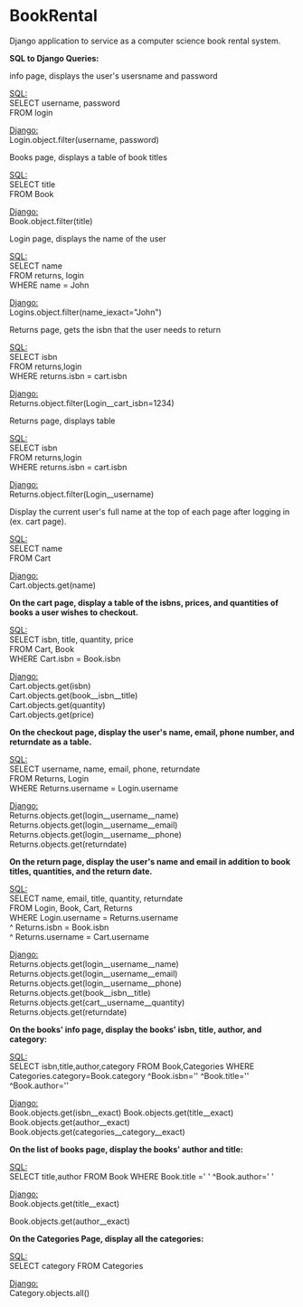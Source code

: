 BookRental
==========

Django application to service as a computer science book rental system.


<b>SQL to Django Queries:</b>

<p>info page, displays the user's usersname and password</p>

<u>SQL:</u><br>
SELECT username, password<br>
FROM login<br>

<u>Django:</u><br>
Login.object.filter(username, password)

<p>Books page, displays a table of book titles</p>

<u>SQL:</u><br>
SELECT title<br>
FROM Book<br>

<u>Django:</u><br>
Book.object.filter(title)

<p>Login page, displays the name of the user</p>

<u>SQL:</u><br>
SELECT name<br>
FROM returns, login<br>
WHERE name = John <br>

<u>Django:</u><br>
Logins.object.filter(name_iexact="John")

<p>Returns page, gets the isbn that the user needs to return</p>

<u>SQL:</u><br>
SELECT isbn<br>
FROM returns,login<br>
WHERE returns.isbn = cart.isbn <br>

<u>Django:</u><br>
Returns.object.filter(Login__cart_isbn=1234)

<p>Returns page, displays table </p>

<u>SQL:</u><br>
SELECT isbn<br>
FROM returns,login<br>
WHERE returns.isbn = cart.isbn <br>

<u>Django:</u><br>
Returns.object.filter(Login__username)


Display the current user's full name at the top of each page after logging in (ex. cart page).

<u>SQL:</u><br>
SELECT name<br>
FROM Cart

<u>Django:</u><br>
Cart.objects.get(name)

<b>On the cart page, display a table of the isbns, prices, and quantities of books a user wishes to checkout.</b>

<u>SQL:</u><br>
SELECT isbn, title, quantity, price<br>
FROM Cart, Book<br>
WHERE Cart.isbn = Book.isbn

<u>Django:</u><br>
Cart.objects.get(isbn)<br>
Cart.objects.get(book__isbn__title)<br>
Cart.objects.get(quantity)<br>
Cart.objects.get(price)

<b>On the checkout page, display the user's name, email, phone number, and returndate as a table.</b>

<u>SQL:</u><br>
SELECT username, name, email, phone, returndate<br>
FROM Returns, Login<br>
WHERE Returns.username = Login.username

<u>Django:</u><br>
Returns.objects.get(login__username__name)<br>
Returns.objects.get(login__username__email)<br>
Returns.objects.get(login__username__phone)<br>
Returns.objects.get(returndate)


<b>On the return page, display the user's name and email in addition to book titles, quantities, and the return date.</b>

<u>SQL:</u><br>
SELECT name, email, title, quantity, returndate<br>
FROM Login, Book, Cart, Returns<br>
WHERE Login.username = Returns.username<br>
  ^ Returns.isbn = Book.isbn<br>
  ^ Returns.username = Cart.username
  
<u>Django:</u><br>
Returns.objects.get(login__username__name)<br>
Returns.objects.get(login__username__email)<br>
Returns.objects.get(login__username__phone)<br>
Returns.objects.get(book__isbn__title)<br>
Returns.objects.get(cart__username__quantity)<br>
Returns.objects.get(returndate)

<b>On the books' info page, display the books' isbn, title, author, and category:</b>

<u>SQL:</u><br>
SELECT isbn,title,author,category
FROM   Book,Categories
WHERE Categories.category=Book.category
      ^Book.isbn=''
      ^Book.title=''
      ^Book.author=''

<u>Django:</u><br>
Book.objects.get(isbn__exact)
Book.objects.get(title__exact)
Book.objects.get(author__exact)
Book.objects.get(categories__category__exact)




<b>On the list of books page, display the books' author and title:</b>

<u>SQL:</u><br>
SELECT title,author
FROM Book
WHERE Book.title =' '
      ^Book.author=' '

<u>Django:</u><br>
Book.objects.get(title__exact)

Book.objects.get(author__exact)

<b>On the Categories Page, display all the categories:</b>

<u>SQL:</u><br>
SELECT category
FROM Categories

<u>Django:</u><br>
Category.objects.all()

